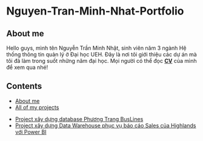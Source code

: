 # Nguyen-Tran-Minh-Nhat-Portfolio
## About me
Hello guys, mình tên Nguyễn Trần Minh Nhật, sinh viên năm 3 ngành Hệ thống thông tin quản lý ở Đại học UEH. Đây là nơi tôi giới thiệu các dự án mà tôi đã làm trong suốt những năm đại học.
Mọi người có thể đọc [**CV**](https://www.canva.com/design/DAGBnX_vQn0/wXkas1t2TYlTo7DRcgexGw/edit?utm_content=DAGBnX_vQn0&utm_campaign=designshare&utm_medium=link2&utm_source=sharebutton) của mình để xem qua nhé!
## Contents
* [About me](#about-me)
* [All of my projects](#projects)
- [Project xây dựng database Phương Trang BusLines](#Project-Phuong-Trang-Buslines)
- [Project xây dựng Data Warehouse phục vụ báo cáo Sales của Highlands với Power BI](#Highlands-Sales)




